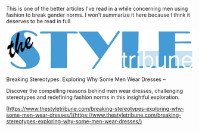 This is one of the better articles I’ve read in a while concerning men using fashion to break gender norms. I won’t summarize it here because I think it deserves to be read in full.

[](https://www.thestyletribune.com/breaking-stereotypes-exploring-why-some-men-wear-dresses/ "Breaking Stereotypes: Exploring Why Some Men Wear Dresses -")

![](TheStyleTribune-Logo.png)

Breaking Stereotypes: Exploring Why Some Men Wear Dresses –

Discover the compelling reasons behind men wear dresses, challenging stereotypes and redefining fashion norms in this insightful exploration.

[https://www.thestyletribune.com/breaking-stereotypes-exploring-why-some-men-wear-dresses/](https://www.thestyletribune.com/breaking-stereotypes-exploring-why-some-men-wear-dresses/)